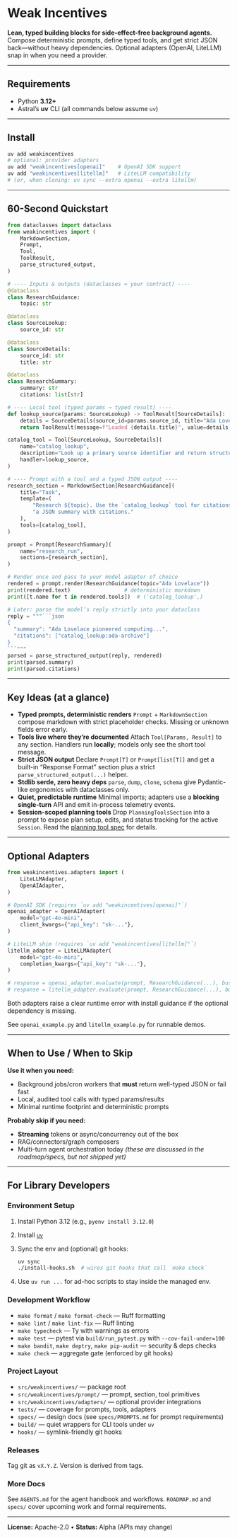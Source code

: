 # Weak Incentives

**Lean, typed building blocks for side-effect-free background agents.**
Compose deterministic prompts, define typed tools, and get strict JSON back—without heavy dependencies. Optional adapters (OpenAI, LiteLLM) snap in when you need a provider.

______________________________________________________________________

## Requirements

- Python **3.12+**
- Astral’s **uv** CLI (all commands below assume `uv`)

______________________________________________________________________

## Install

```bash
uv add weakincentives
# optional: provider adapters
uv add "weakincentives[openai]"    # OpenAI SDK support
uv add "weakincentives[litellm]"   # LiteLLM compatibility
# (or, when cloning: uv sync --extra openai --extra litellm)
```

______________________________________________________________________

## 60-Second Quickstart

````python
from dataclasses import dataclass
from weakincentives import (
    MarkdownSection,
    Prompt,
    Tool,
    ToolResult,
    parse_structured_output,
)

# ---- Inputs & outputs (dataclasses = your contract) ----
@dataclass
class ResearchGuidance:
    topic: str

@dataclass
class SourceLookup:
    source_id: str

@dataclass
class SourceDetails:
    source_id: str
    title: str

@dataclass
class ResearchSummary:
    summary: str
    citations: list[str]

# ---- Local tool (typed params → typed result) ----
def lookup_source(params: SourceLookup) -> ToolResult[SourceDetails]:
    details = SourceDetails(source_id=params.source_id, title="Ada Lovelace Archive")
    return ToolResult(message=f"Loaded {details.title}", value=details)

catalog_tool = Tool[SourceLookup, SourceDetails](
    name="catalog_lookup",
    description="Look up a primary source identifier and return structured details.",
    handler=lookup_source,
)

# ---- Prompt with a tool and a typed JSON output ----
research_section = MarkdownSection[ResearchGuidance](
    title="Task",
    template=(
        "Research ${topic}. Use the `catalog_lookup` tool for citations and return "
        "a JSON summary with citations."
    ),
    tools=[catalog_tool],
)

prompt = Prompt[ResearchSummary](
    name="research_run",
    sections=[research_section],
)

# Render once and pass to your model adapter of choice
rendered = prompt.render(ResearchGuidance(topic="Ada Lovelace"))
print(rendered.text)                 # deterministic markdown
print([t.name for t in rendered.tools])  # ('catalog_lookup',)

# Later: parse the model’s reply strictly into your dataclass
reply = """```json
{
  "summary": "Ada Lovelace pioneered computing...",
  "citations": ["catalog_lookup:ada-archive"]
}
```"""
parsed = parse_structured_output(reply, rendered)
print(parsed.summary)
print(parsed.citations)
````

______________________________________________________________________

## Key Ideas (at a glance)

- **Typed prompts, deterministic renders**
  `Prompt` + `MarkdownSection` compose markdown with strict placeholder checks. Missing or unknown fields error early.
- **Tools live where they’re documented**
  Attach `Tool[Params, Result]` to any section. Handlers run **locally**; models only see the short tool message.
- **Strict JSON output**
  Declare `Prompt[T]` or `Prompt[list[T]]` and get a built-in “Response Format” section plus a strict `parse_structured_output(...)` helper.
- **Stdlib serde, zero heavy deps**
  `parse`, `dump`, `clone`, `schema` give Pydantic-like ergonomics with dataclasses only.
- **Quiet, predictable runtime**
  Minimal imports; adapters use a **blocking single-turn** API and emit in-process telemetry events.
- **Session-scoped planning tools**
  Drop `PlanningToolsSection` into a prompt to expose plan setup, edits, and
  status tracking for the active `Session`. Read the
  [planning tool spec](specs/PLANNING_TOOL.md) for details.

______________________________________________________________________

## Optional Adapters

```python
from weakincentives.adapters import (
    LiteLLMAdapter,
    OpenAIAdapter,
)

# OpenAI SDK (requires `uv add "weakincentives[openai]"`)
openai_adapter = OpenAIAdapter(
    model="gpt-4o-mini",
    client_kwargs={"api_key": "sk-..."},
)

# LiteLLM shim (requires `uv add "weakincentives[litellm]"`)
litellm_adapter = LiteLLMAdapter(
    model="gpt-4o-mini",
    completion_kwargs={"api_key": "sk-..."},
)

# response = openai_adapter.evaluate(prompt, ResearchGuidance(...), bus=...)
# response = litellm_adapter.evaluate(prompt, ResearchGuidance(...), bus=...)
```

Both adapters raise a clear runtime error with install guidance if the optional dependency is missing.

See `openai_example.py` and `litellm_example.py` for runnable demos.

______________________________________________________________________

## When to Use / When to Skip

**Use it when you need:**

- Background jobs/cron workers that **must** return well-typed JSON or fail fast
- Local, audited tool calls with typed params/results
- Minimal runtime footprint and deterministic prompts

**Probably skip if you need:**

- **Streaming** tokens or async/concurrency out of the box
- RAG/connectors/graph composers
- Multi-turn agent orchestration today
  *(these are discussed in the roadmap/specs, but not shipped yet)*

______________________________________________________________________

## For Library Developers

### Environment Setup

1. Install Python 3.12 (e.g., `pyenv install 3.12.0`)

1. Install [`uv`](https://github.com/astral-sh/uv)

1. Sync the env and (optional) git hooks:

   ```bash
   uv sync
   ./install-hooks.sh  # wires git hooks that call `make check`
   ```

1. Use `uv run ...` for ad-hoc scripts to stay inside the managed env.

### Development Workflow

- `make format` / `make format-check` — Ruff formatting
- `make lint` / `make lint-fix` — Ruff linting
- `make typecheck` — Ty with warnings as errors
- `make test` — pytest via `build/run_pytest.py` with `--cov-fail-under=100`
- `make bandit`, `make deptry`, `make pip-audit` — security & deps checks
- `make check` — aggregate gate (enforced by git hooks)

### Project Layout

- `src/weakincentives/` — package root
- `src/weakincentives/prompt/` — prompt, section, tool primitives
- `src/weakincentives/adapters/` — optional provider integrations
- `tests/` — coverage for prompts, tools, adapters
- `specs/` — design docs (see `specs/PROMPTS.md` for prompt requirements)
- `build/` — quiet wrappers for CLI tools under `uv`
- `hooks/` — symlink-friendly git hooks

### Releases

Tag git as `vX.Y.Z`. Version is derived from tags.

### More Docs

See `AGENTS.md` for the agent handbook and workflows.
`ROADMAP.md` and `specs/` cover upcoming work and formal requirements.

______________________________________________________________________

**License:** Apache-2.0 • **Status:** Alpha (APIs may change)
